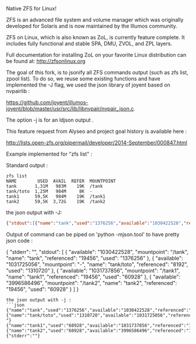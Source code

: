 Native ZFS for Linux!

ZFS is an advanced file system and volume manager which was originally
developed for Solaris and is now maintained by the Illumos community.

ZFS on Linux, which is also known as ZoL, is currently feature complete.  It
includes fully functional and stable SPA, DMU, ZVOL, and ZPL layers.

Full documentation for installing ZoL on your favorite Linux distribution can
be found at: <http://zfsonlinux.org>

The goal of this fork, is to jsonify all ZFS commands output (such as zfs list, zpool list). To do so, we reuse some existing functions and have implemented the -J flag, we used the json library of joyent based on nvpairlib :

https://github.com/joyent/illumos-joyent/blob/master/usr/src/lib/libnvpair/nvpair_json.c.

The option -j is for an ldjson output .

This feature request from Alyseo and project goal history is available here :

http://lists.open-zfs.org/pipermail/developer/2014-September/000847.html

Example implemented for "zfs list" :

Standard output :

```
zfs list
NAME        USED  AVAIL  REFER  MOUNTPOINT
tank       1,31M   983M    19K  /tank
tank/toto  1,25M   984M     8K  -
tank1      59,5K   984M    19K  /tank1
tank2      59,5K  3,72G    19K  /tank2
```

the json output with -J:

```json
{"stdout":[{"name":"tank","used":"1376256","available":"1030422528","referenced":"19456","mountpoint":"/tank"},{"name":"tank/toto","used":"1310720","available":"1031725056","referenced":"8192","mountpoint":"-"},{"name":"tank1","used":"60928","available":"1031737856","referenced":"19456","mountpoint":"/tank1"},{"name":"tank2","used":"60928","available":"3996586496","referenced":"19456","mountpoint":"/tank2"}],"stderr":""}
```

Output of command can be piped on 'python -mjson.tool' to have pretty json code :

{
	"stderr": "", 
		"stdout": [
		{
			"available": "1030422528", 
			"mountpoint": "/tank", 
			"name": "tank", 
			"referenced": "19456", 
			"used": "1376256"
		}, 
		{
			"available": "1031725056", 
			"mountpoint": "-", 
			"name": "tank/toto", 
			"referenced": "8192", 
			"used": "1310720"
		}, 
		{
			"available": "1031737856", 
			"mountpoint": "/tank1", 
			"name": "tank1", 
			"referenced": "19456", 
			"used": "60928"
		}, 
		{
			"available": "3996586496", 
			"mountpoint": "/tank2", 
			"name": "tank2", 
			"referenced": "19456", 
			"used": "60928"
		}
	]
}
```
the json output with -j :
```json
{"name":"tank","used":"1376256","available":"1030422528","referenced":"19456","mountpoint":"/tank"}
{"name":"tank/toto","used":"1310720","available":"1031725056","referenced":"8192","mountpoint":"-"}
{"name":"tank1","used":"60928","available":"1031737856","referenced":"19456","mountpoint":"/tank1"}
{"name":"tank2","used":"60928","available":"3996586496","referenced":"19456","mountpoint":"/tank2"}
{"stderr":""}
```
